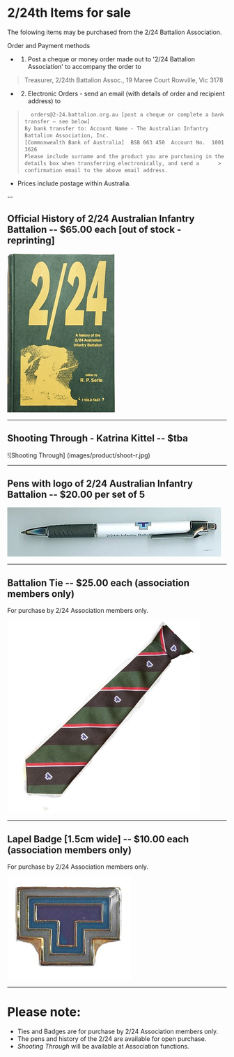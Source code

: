

#  2/24th Items for sale

The folowing items may be purchased from the 2/24 Battalion Association.<br>

Order and Payment methods
* 1.	Post a cheque or money order made out to '2/24 Battalion Association' to accompany the order to
>    Treasurer, 2/24th Battalion Assoc.,
>    19 Maree Court
>    Rowville, Vic  3178
* 2.	Electronic Orders - send an email (with details of order and recipient address) to
>	    orders@2-24.battalion.org.au [post a cheque or complete a bank transfer – see below]
>     By bank transfer to: Account Name - The Australian Infantry Battalion Association, Inc. 
>     [Commonwealth Bank of Australia]  BSB 063 450  Account No.  1001 3626       
>     Please include surname and the product you are purchasing in the details box when transferring electronically, and send a      > confirmation email to the above email address.

* Prices include postage within Australia.

--
## **Official History of 2/24 Australian Infantry Battalion** -- $65.00 each [out of stock - reprinting]

![Battalion History](images/product/book-r.jpg)


---
## **Shooting Through - Katrina Kittel** -- $tba 
![Shooting Through] (images/product/shoot-r.jpg)


---
## **Pens with logo of 2/24 Australian Infantry Battalion** -- $20.00 per set of 5

![Pen](images/product/pen.jpg)


---



## **Battalion Tie** -- $25.00 each (association members only)

For purchase by 2/24 Association members only.

![Battalion Tie](images/product/tie.jpg)


---


## **Lapel Badge** [1.5cm wide] -- $10.00 each (association members only)

For purchase by 2/24 Association members only.

![Lapel Badge](images/product/badge-r.jpg)


---



# Please note:

  * Ties and Badges are for purchase by 2/24 Association members only.
  * The pens and history of the 2/24 are available for open purchase.
  * *Shooting Through* will be available at Association functions.
 

